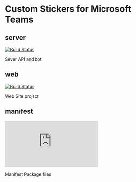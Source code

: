 # Custom Stickers for Microsoft Teams


## server

[![Build Status](https://dev.azure.com/NewFuture-CI/CI/_apis/build/status/custom-stickers.server-api?branchName=master)](https://dev.azure.com/NewFuture-CI/CI/_build/latest?definitionId=5&branchName=master)

Sever API and bot

## web

[![Build Status](https://dev.azure.com/NewFuture-CI/CI/_apis/build/status/custom-stickers.web-static?branchName=master)](https://dev.azure.com/NewFuture-CI/CI/_build/latest?definitionId=6&branchName=master)

Web Site project

## manifest

[![Build Status](https://dev.azure.com/NewFuture-CI/CI/_apis/build/status/custom-stickers.manifest?branchName=master)](https://dev.azure.com/NewFuture-CI/CI/_build/latest?definitionId=7&branchName=master)

Manifest Package files